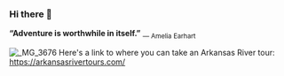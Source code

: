 ### Hi there 👋
**“Adventure is worthwhile in itself.”** <sub>― Amelia Earhart<sub>


![_MG_3676](https://user-images.githubusercontent.com/112975225/188715602-df78a88a-c725-4345-b8f6-73491065633b.JPG)
Here's a link to where you can take an Arkansas River tour: https://arkansasrivertours.com/

<!--
**psb417/psb417** is a ✨ _special_ ✨ repository because its `README.md` (this file) appears on your GitHub profile.

Here are some ideas to get you started:

- 🔭 I’m currently working on ...
- 🌱 I’m currently learning ...
- 👯 I’m looking to collaborate on ...
- 🤔 I’m looking for help with ...
- 💬 Ask me about ...
- 📫 How to reach me: ...
- 😄 Pronouns: ...
- ⚡ Fun fact: ...
-->
